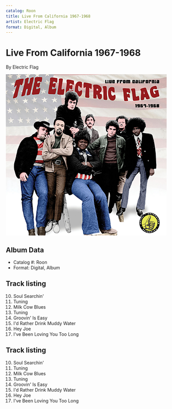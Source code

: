 ```yaml
---
catalog: Roon
title: Live From California 1967-1968
artist: Electric Flag
format: Digital, Album
---
```


# Live From California 1967-1968

By Electric Flag

![](../../assets/albumcovers/Electric_Flag-Live_From_California_1967-1968.png)

## Album Data

- Catalog #: Roon
- Format: Digital, Album


## Track listing


10. Soul Searchin'
11. Tuning
12. Milk Cow Blues
13. Tuning
14. Groovin' Is Easy
15. I'd Rather Drink Muddy Water
16. Hey Joe
17. I've Been Loving You Too Long


## Track listing


10. Soul Searchin'
11. Tuning
12. Milk Cow Blues
13. Tuning
14. Groovin' Is Easy
15. I'd Rather Drink Muddy Water
16. Hey Joe
17. I've Been Loving You Too Long

